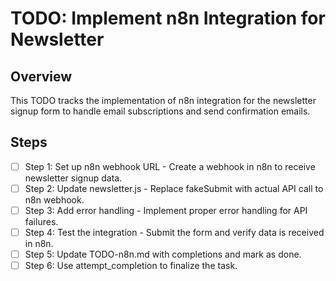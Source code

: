 # TODO: Implement n8n Integration for Newsletter

## Overview
This TODO tracks the implementation of n8n integration for the newsletter signup form to handle email subscriptions and send confirmation emails.

## Steps

- [ ] Step 1: Set up n8n webhook URL - Create a webhook in n8n to receive newsletter signup data.
- [ ] Step 2: Update newsletter.js - Replace fakeSubmit with actual API call to n8n webhook.
- [ ] Step 3: Add error handling - Implement proper error handling for API failures.
- [ ] Step 4: Test the integration - Submit the form and verify data is received in n8n.
- [ ] Step 5: Update TODO-n8n.md with completions and mark as done.
- [ ] Step 6: Use attempt_completion to finalize the task.
